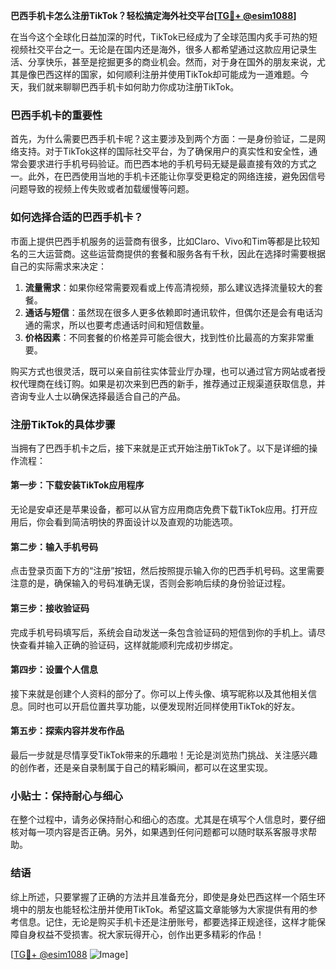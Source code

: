 **巴西手机卡怎么注册TikTok？轻松搞定海外社交平台[[TG💪+ @esim1088](https://t.me/s/esim1088)]**

在当今这个全球化日益加深的时代，TikTok已经成为了全球范围内炙手可热的短视频社交平台之一。无论是在国内还是海外，很多人都希望通过这款应用记录生活、分享快乐，甚至是挖掘更多的商业机会。然而，对于身在国外的朋友来说，尤其是像巴西这样的国家，如何顺利注册并使用TikTok却可能成为一道难题。今天，我们就来聊聊巴西手机卡如何助力你成功注册TikTok。

### 巴西手机卡的重要性

首先，为什么需要巴西手机卡呢？这主要涉及到两个方面：一是身份验证，二是网络支持。对于TikTok这样的国际社交平台，为了确保用户的真实性和安全性，通常会要求进行手机号码验证。而巴西本地的手机号码无疑是最直接有效的方式之一。此外，在巴西使用当地的手机卡还能让你享受更稳定的网络连接，避免因信号问题导致的视频上传失败或者加载缓慢等问题。

### 如何选择合适的巴西手机卡？

市面上提供巴西手机服务的运营商有很多，比如Claro、Vivo和Tim等都是比较知名的三大运营商。这些运营商提供的套餐和服务各有千秋，因此在选择时需要根据自己的实际需求来决定：

1. **流量需求**：如果你经常需要观看或上传高清视频，那么建议选择流量较大的套餐。
2. **通话与短信**：虽然现在很多人更多依赖即时通讯软件，但偶尔还是会有电话沟通的需求，所以也要考虑通话时间和短信数量。
3. **价格因素**：不同套餐的价格差异可能会很大，找到性价比最高的方案非常重要。

购买方式也很灵活，既可以亲自前往实体营业厅办理，也可以通过官方网站或者授权代理商在线订购。如果是初次来到巴西的新手，推荐通过正规渠道获取信息，并咨询专业人士以确保选择最适合自己的产品。

### 注册TikTok的具体步骤

当拥有了巴西手机卡之后，接下来就是正式开始注册TikTok了。以下是详细的操作流程：

#### 第一步：下载安装TikTok应用程序
无论是安卓还是苹果设备，都可以从官方应用商店免费下载TikTok应用。打开应用后，你会看到简洁明快的界面设计以及直观的功能选项。

#### 第二步：输入手机号码
点击登录页面下方的“注册”按钮，然后按照提示输入你的巴西手机号码。这里需要注意的是，确保输入的号码准确无误，否则会影响后续的身份验证过程。

#### 第三步：接收验证码
完成手机号码填写后，系统会自动发送一条包含验证码的短信到你的手机上。请尽快查看并输入正确的验证码，这样就能顺利完成初步绑定。

#### 第四步：设置个人信息
接下来就是创建个人资料的部分了。你可以上传头像、填写昵称以及其他相关信息。同时也可以开启位置共享功能，以便发现附近同样使用TikTok的好友。

#### 第五步：探索内容并发布作品
最后一步就是尽情享受TikTok带来的乐趣啦！无论是浏览热门挑战、关注感兴趣的创作者，还是亲自录制属于自己的精彩瞬间，都可以在这里实现。

### 小贴士：保持耐心与细心

在整个过程中，请务必保持耐心和细心的态度。尤其是在填写个人信息时，要仔细核对每一项内容是否正确。另外，如果遇到任何问题都可以随时联系客服寻求帮助。

### 结语

综上所述，只要掌握了正确的方法并且准备充分，即使是身处巴西这样一个陌生环境中的朋友也能轻松注册并使用TikTok。希望这篇文章能够为大家提供有用的参考信息。记住，无论是购买手机卡还是注册账号，都要选择正规途径，这样才能保障自身权益不受损害。祝大家玩得开心，创作出更多精彩的作品！

[[TG💪+ @esim1088](https://t.me/s/esim1088) ![Image](https://i.postimg.cc/4NQfJmqS/Snipaste-2025-05-13-00-14-12.png)]